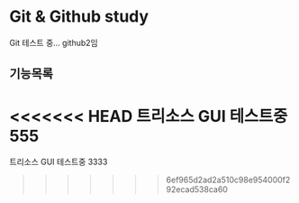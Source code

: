 # Git & Github study

Git 테스트 중... github2임

## 기능목록

<<<<<<< HEAD
트리소스 GUI 테스트중 555
=======
트리소스 GUI 테스트중 3333
>>>>>>> 6ef965d2ad2a510c98e954000f292ecad538ca60
